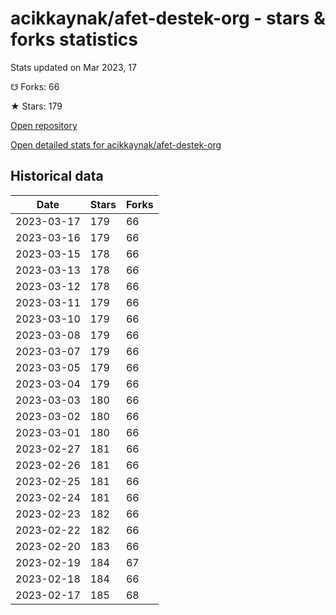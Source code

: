 # acikkaynak/afet-destek-org - stars & forks statistics

Stats updated on Mar 2023, 17

☋ Forks: 66

★ Stars: 179

[Open repository](https://github.com/acikkaynak/afet-destek-org)

[Open detailed stats for acikkaynak/afet-destek-org](https://reviewgithub.com/rep/acikkaynak/afet-destek-org)

## Historical data
| Date | Stars | Forks |
|------|-------|-------|
| 2023-03-17 | 179 | 66 | 
| 2023-03-16 | 179 | 66 | 
| 2023-03-15 | 178 | 66 | 
| 2023-03-13 | 178 | 66 | 
| 2023-03-12 | 178 | 66 | 
| 2023-03-11 | 179 | 66 | 
| 2023-03-10 | 179 | 66 | 
| 2023-03-08 | 179 | 66 | 
| 2023-03-07 | 179 | 66 | 
| 2023-03-05 | 179 | 66 | 
| 2023-03-04 | 179 | 66 | 
| 2023-03-03 | 180 | 66 | 
| 2023-03-02 | 180 | 66 | 
| 2023-03-01 | 180 | 66 | 
| 2023-02-27 | 181 | 66 | 
| 2023-02-26 | 181 | 66 | 
| 2023-02-25 | 181 | 66 | 
| 2023-02-24 | 181 | 66 | 
| 2023-02-23 | 182 | 66 | 
| 2023-02-22 | 182 | 66 | 
| 2023-02-20 | 183 | 66 | 
| 2023-02-19 | 184 | 67 | 
| 2023-02-18 | 184 | 66 | 
| 2023-02-17 | 185 | 68 | 

